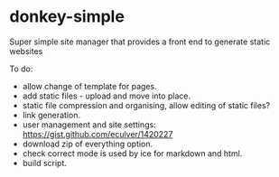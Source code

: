 donkey-simple
=============

Super simple site manager that provides a front end to generate static websites

To do:

* allow change of template for pages.
* add static files - upload and move into place.
* static file compression and organising, allow editing of static files?
* link generation.
* user management and site settings: https://gist.github.com/eculver/1420227
* download zip of everything option.
* check correct mode is used by ice for markdown and html.
* build script.

